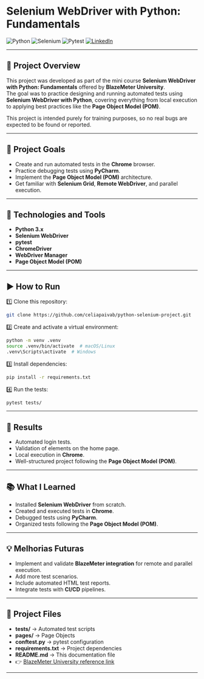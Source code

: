 # Selenium WebDriver with Python: Fundamentals

![Python](https://img.shields.io/badge/python-3.x-blue.svg)
![Selenium](https://img.shields.io/badge/selenium-webdriver-brightgreen)
![Pytest](https://img.shields.io/badge/pytest-tested-orange)
[![LinkedIn](https://img.shields.io/badge/LinkedIn-blue?style=flat&logo=linkedin)](https://www.linkedin.com/in/celia-bruno)

---

## 📌 Project Overview

This project was developed as part of the mini course **Selenium WebDriver with Python: Fundamentals** offered by **BlazeMeter University**.  
The goal was to practice designing and running automated tests using **Selenium WebDriver with Python**, covering everything from local execution to applying best practices like the **Page Object Model (POM)**.

This project is intended purely for training purposes, so no real bugs are expected to be found or reported.

---

## 🎯 Project Goals

- Create and run automated tests in the **Chrome** browser.  
- Practice debugging tests using **PyCharm**.  
- Implement the **Page Object Model (POM)** architecture.  
- Get familiar with **Selenium Grid**, **Remote WebDriver**, and parallel execution.

---

## 🔧 Technologies and Tools

- **Python 3.x**  
- **Selenium WebDriver**  
- **pytest**  
- **ChromeDriver**  
- **WebDriver Manager**  
- **Page Object Model (POM)**  

---

## ▶️ How to Run

1️⃣ Clone this repository:
```bash
git clone https://github.com/celiapaivab/python-selenium-project.git
```

2️⃣ Create and activate a virtual environment:
```bash
python -m venv .venv
source .venv/bin/activate  # macOS/Linux
.venv\Scripts\activate  # Windows
```

3️⃣ Install dependencies:
```bash
pip install -r requirements.txt
```

4️⃣ Run the tests:
```bash
pytest tests/
```

---

## 🧾 Results

- Automated login tests.  
- Validation of elements on the home page.  
- Local execution in **Chrome**.  
- Well-structured project following the **Page Object Model (POM)**.


---

## 📚 What I Learned

- Installed **Selenium WebDriver** from scratch.  
- Created and executed tests in **Chrome**.  
- Debugged tests using **PyCharm**.  
- Organized tests following the **Page Object Model (POM)**.

---

## 💡 Melhorias Futuras

- Implement and validate **BlazeMeter integration** for remote and parallel execution.  
- Add more test scenarios.  
- Include automated HTML test reports.  
- Integrate tests with **CI/CD** pipelines.

---

## 📂 Project Files

- **tests/** → Automated test scripts  
- **pages/** → Page Objects  
- **conftest.py** → pytest configuration  
- **requirements.txt** → Project dependencies  
- **README.md** → This documentation file  
- 👉 [BlazeMeter University reference link](https://university.blazemeter.com/pages/77/blazemeter-university)

---
